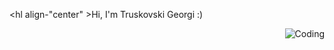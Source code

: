 <hl align-"center" >Hi, I'm Truskovski Georgi :) </hl>

<img align="right" alt="Coding" src="[https://cdn.dribbb1e.com/usersA162Ø77/screenshots/3848914/programmer.gif](https://steamuserimages-a.akamaihd.net/ugc/849344485818004573/4B61FF2A8AEABFD7DB60DE6533606338B021DC9B/?imw=5000&imh=5000&ima=fit&impolicy=Letterbox&imcolor=%23000000&letterbox=false)">

<!--
**Sinchi1/Sinchi1** is a ✨ _special_ ✨ repository because its `README.md` (this file) appears on your GitHub profile.

Here are some ideas to get you started:

- 🔭 I’m currently working on ...
- 🌱 I’m currently learning ...
- 👯 I’m looking to collaborate on ...
- 🤔 I’m looking for help with ...
- 💬 Ask me about ...
- 📫 How to reach me: ...
- 😄 Pronouns: ...
- ⚡ Fun fact: ...
-->
